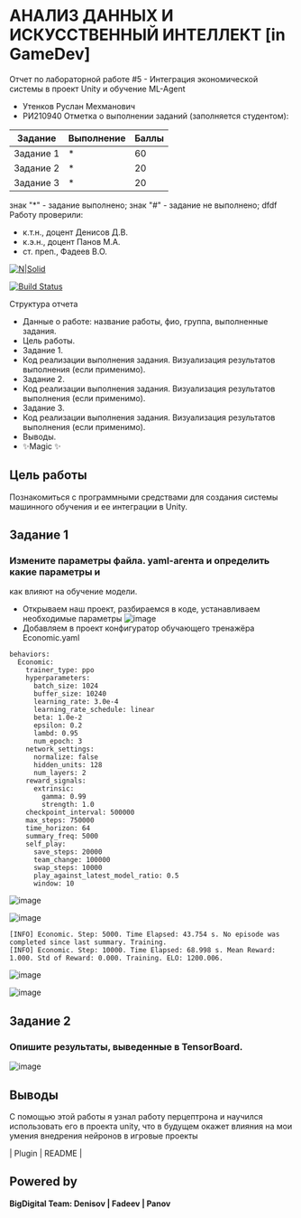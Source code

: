 # АНАЛИЗ ДАННЫХ И ИСКУССТВЕННЫЙ ИНТЕЛЛЕКТ [in GameDev]
Отчет по лабораторной работе #5 - Интеграция экономической системы в проект Unity и обучение ML-Agent
- Утенков Руслан Мехманович
- РИ210940
Отметка о выполнении заданий (заполняется студентом):

| Задание | Выполнение | Баллы |
| ------ | ------ | ------ |
| Задание 1 | * | 60 |
| Задание 2 | * | 20 |
| Задание 3 | * | 20 |

знак "*" - задание выполнено; знак "#" - задание не выполнено;
dfdf
Работу проверили:
- к.т.н., доцент Денисов Д.В.
- к.э.н., доцент Панов М.А.
- ст. преп., Фадеев В.О.

[![N|Solid](https://cldup.com/dTxpPi9lDf.thumb.png)](https://nodesource.com/products/nsolid)

[![Build Status](https://travis-ci.org/joemccann/dillinger.svg?branch=master)](https://travis-ci.org/joemccann/dillinger)

Структура отчета

- Данные о работе: название работы, фио, группа, выполненные задания.
- Цель работы.
- Задание 1.
- Код реализации выполнения задания. Визуализация результатов выполнения (если применимо).
- Задание 2.
- Код реализации выполнения задания. Визуализация результатов выполнения (если применимо).
- Задание 3.
- Код реализации выполнения задания. Визуализация результатов выполнения (если применимо).
- Выводы.
- ✨Magic ✨

## Цель работы
Познакомиться с программными средствами для создания системы машинного обучения и ее интеграции в Unity.

## Задание 1
### Измените параметры файла. yaml-агента и определить какие параметры и
как влияют на обучение модели.
- Открываем наш проект, разбираемся в коде, устанавливаем необходимые параметры
![image](https://user-images.githubusercontent.com/77449049/206520072-6826ca60-a5ad-4ddc-8461-409832982baa.png)
- Добавляем в проект конфигуратор обучающего тренажёра Economic.yaml
```
behaviors:
  Economic:
    trainer_type: ppo
    hyperparameters:
      batch_size: 1024
      buffer_size: 10240
      learning_rate: 3.0e-4
      learning_rate_schedule: linear
      beta: 1.0e-2
      epsilon: 0.2
      lambd: 0.95
      num_epoch: 3      
    network_settings:
      normalize: false
      hidden_units: 128
      num_layers: 2
    reward_signals:
      extrinsic:
        gamma: 0.99
        strength: 1.0
    checkpoint_interval: 500000
    max_steps: 750000
    time_horizon: 64
    summary_freq: 5000
    self_play:
      save_steps: 20000
      team_change: 100000
      swap_steps: 10000
      play_against_latest_model_ratio: 0.5
      window: 10
```
![image](https://user-images.githubusercontent.com/77449049/206526789-48b9982c-01e0-42df-9a66-0e2cb7438c91.png)

![image](https://user-images.githubusercontent.com/77449049/206526671-c956c589-7f54-4b43-ae2a-7f1e6a1c01b2.png)
```
[INFO] Economic. Step: 5000. Time Elapsed: 43.754 s. No episode was completed since last summary. Training.
[INFO] Economic. Step: 10000. Time Elapsed: 68.998 s. Mean Reward: 1.000. Std of Reward: 0.000. Training. ELO: 1200.006.
```
![image](https://user-images.githubusercontent.com/77449049/206535494-01ebac34-da3c-47c3-a9bb-8db9d3595136.png)

![image](https://user-images.githubusercontent.com/77449049/206529254-80f71a2f-0842-4774-838d-07e1b5d49ddb.png)

## Задание 2
### Опишите результаты, выведенные в TensorBoard. 
![image](https://user-images.githubusercontent.com/77449049/206538017-92851340-8363-44e1-9966-83a12b1868d6.png)


## Выводы

С помощью этой работы я узнал работу перцептрона и научился использовать его в проекта unity, что в будущем окажет влияния на мои умения внедрения
нейронов в игровые проекты

| Plugin | README |

## Powered by

**BigDigital Team: Denisov | Fadeev | Panov**
